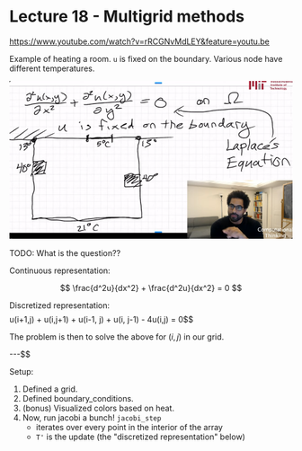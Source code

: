 # Lecture 18 - Multigrid methods

https://www.youtube.com/watch?v=rRCGNvMdLEY&feature=youtu.be

Example of heating a room. `u` is fixed on the boundary. Various node have different temperatures.

![](2021-04-08-13-55-06.png)

TODO: What is the question??

Continuous representation:

$$
\frac{d^2u}{dx^2} + \frac{d^2u}{dx^2} = 0
$$

Discretized representation:
$$
$$u(i+1,j) + u(i,j+1) + u(i-1, j) + u(i, j-1) - 4u(i,j) = 0$$

The problem is then to solve the above for $(i,j)$ in our grid.

---$$

Setup:
1. Defined a grid.
2. Defined boundary_conditions.
3. (bonus) Visualized colors based on heat.
4. Now, run jacobi a bunch! `jacobi_step`
   - iterates over every point in the interior of the array
   - `T'` is the update (the "discretized representation" below)


